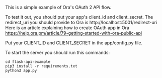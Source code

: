 
This is a simple example of Ora's OAuth 2 API flow.

To test it out, you should put your app's client_id and client_secret. The redirect_uri you should provide to Ora is http://localhost:5001/redirect-uri
Here is an article explaining how to create OAuth app in Ora https://help.ora.pm/article/79-getting-started-with-ora-public-api

Put your CLIENT_ID and CLIENT_SECRET in the app/config.py file.

To start the server you should run this commands:
```
cd flask-api-example
pip3 install -r requirements.txt
python3 app.py
```